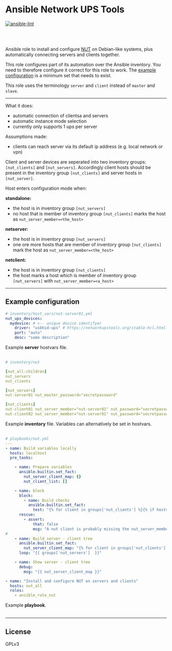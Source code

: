 # Ansible Network UPS Tools

<a href="https://github.com/sleepy-nols/ansible_role_nut/actions/workflows/ansible-lint.yml">
<img alt="ansible-lint" src="https://github.com/sleepy-nols/ansible_role_nut/actions/workflows/ansible-lint.yml/badge.svg"/>
</a>

<br><br>

Ansible role to install and configure [NUT](https://networkupstools.org) on Debian-like systems, plus automatically connecting servers and clients together.

This role configures part of its automation over the Ansible inventory. You need to therefore configure it correct for this role to work. The [example configuration](/#) is a minimum set that needs to exist.

This role uses the terminology `server` and `client` instead of `master` and `slave`.


---

What it does:
- automatic connection of clientsa and servers
- automatic instance mode selection
- currently only supports 1 ups per server

Assumptions made:
- clients can reach server via its default ip address (e.g. local network or vpn)


Client and server devices are seperated into two inventory groups: `[nut_clients]` and `[nut_servers]`. Accordingly client hosts should be present in the inventory group `[nut_clients]` and server hosts in `[nut_server]`.


Host enters configuration mode when:

**standalone:**
- the host is in inventory group `[nut_servers]`
- no host that is member of inventory group `[nut_clients]` marks the host as `nut_server_member=<the_host>`

**netserver:**
- the host is in inventory group `[nut_servers]`
- one ore more hosts that are member of inventory group `[nut_clients]` mark the host as `nut_server_member=<the_host>`

**netclient:**
- the host is in inventory group `[nut_clients]`
- the host marks a host which is member of inventory group `[nut_servers]` with `nut_server_member=<a_host>`


---

## Example configuration

```yml
# inventory/host_vars/nut-server01.yml
nut_ups_devices:
  mydevice: # <-- unique device identifyer
    driver: "usbhid-ups" # https://networkupstools.org/stable-hcl.html
    port: "auto"
    desc: "some description"
```
Example **server** hostvars file.
<br>
<br>

```yml
# inventory/nut

[nut_all:children]
nut_servers
nut_clients

[nut_servers]
nut-server01 nut_master_password="secretpassword"

[nut_clients]
nut-client01 nut_server_member="nut-server01" nut_password="secretpassword"
nut-client02 nut_server_member="nut-server01" nut_password="secretpassword"

```
Example **inventory** file. Variables can alternatively be set in hostvars.
<br>
<br>


```yml
# playbooks/nut.yml
---
- name: Build variables locally
  hosts: localhost
  pre_tasks:

    - name: Prepare variables
      ansible.builtin.set_fact:
        nut_server_client_map: {}
        nut_client_list: []

    - name: block
      block:
        - name: Build checks
          ansible.builtin.set_fact:
            test: "{% for client in groups['nut_clients'] %}{% if hostvars[client]['nut_server_member'] %}{% endif %}{% endfor %}"
      rescue:
        - assert:
            that: false
            msg: "A nut client is probably missing the nut_server_member variable."
#
    - name: Build server - client tree
      ansible.builtin.set_fact:
        nut_server_client_map: "{% for client in groups['nut_clients'] %}{% if hostvars[client]['nut_server_member'] == item %}{% set _ = nut_client_list.append(client) %}{% endif %}{% endfor %}{{ {item: nut_client_list} | combine(nut_server_client_map) }}"
      loop: "{{ groups['nut_servers']  }}"

    - name: Show server - client tree
      debug:
        msg: "{{ nut_server_client_map }}"

- name: "Install and configure NUT on servers and clients"
  hosts: nut_all
  roles:
    - ansible_role_nut
```
Example **playbook**.
<br>
<br>

---

## License

GPLv3
